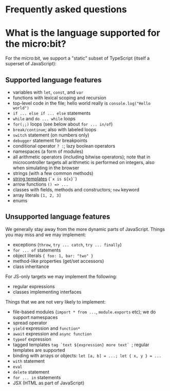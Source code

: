 # Frequently asked questions

# What is the language supported for the micro:bit?

For the micro:bit, we support a "static" subset of TypeScript (itself a superset of JavaScript):

## Supported language features

* variables with `let`, `const`, and `var`
* functions with lexical scoping and recursion
* top-level code in the file; hello world really is `console.log("Hello world")`
* `if ... else if ... else` statements
* `while` and `do ... while` loops
* `for(;;)` loops (see below about `for ... in/of`)
* `break/continue`; also with labeled loops
* `switch` statement (on numbers only)
* `debugger` statement for breakpoints
* conditional operator `? :`; lazy boolean operators
* namespaces (a form of modules) 
* all arithmetic operators (including bitwise operators); note that in microcontroller targets
  all arithmetic is performed on integers, also when simulating in the browser
* strings (with a few common methods)
* [string templates](https://developer.mozilla.org/en-US/docs/Web/JavaScript/Reference/Template_literals) (`` `x is ${x}` ``)
* arrow functions `() => ...`
* classes with fields, methods and constructors; `new` keyword
* array literals `[1, 2, 3]`
* enums

## Unsupported language features

We generally stay away from the more dynamic parts of JavaScript. 
Things you may miss and we may implement:

* exceptions (`throw`, `try ... catch`, `try ... finally`)
* `for ... of` statements
* object literals `{ foo: 1, bar: "two" }`
* method-like properties (get/set accessors)
* class inheritance

For JS-only targets we may implement the following:

* regular expressions
* classes implementing interfaces

Things that we are not very likely to implement:

* file-based modules (`import * from ...`, `module.exports` etc); we do support namespaces
* spread operator
* `yield` expression and ``function*``
* `await` expression and `async function`
* `typeof` expression
* tagged templates ``tag `text ${expression} more text` ``; regular templates are supported
* binding with arrays or objects: `let [a, b] = ...; let { x, y } = ...`
* `with` statement
* `eval`
* `delete` statement
* `for ... in` statements
* JSX (HTML as part of JavaScript)